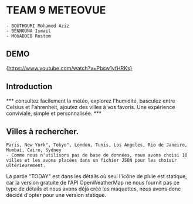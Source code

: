 # TEAM 9 METEOVUE
    
    - BOUTHOURI Mohamed Aziz
    - BENNOUNA Ismail
    - MOUADDEB Rostom

## DEMO 

 {https://www.youtube.com/watch?v=Pbsw1yfHRKs}

## Introduction 

*** consultez facilement la météo, explorez l'humidité, basculez entre Celsius et Fahrenheit, ajoutez des villes à vos favoris. Une expérience conviviale, simple et personnalisée. ***


## Villes à rechercher.
    Paris, New York", Tokyo", London, Tunis, Los Angeles, Rio de Janeiro, Mumbai, Cairo, Sydney
    - Comme nous n'utilisons pas de base de données, nous avons choisi 10 villes et les avons placées dans un fichier JSON pour les choisir ultérieurement.
    
La partie "TODAY" est dans les détails où seul l'icône de pluie est statique, car la version gratuite de l'API OpenWeatherMap ne nous fournit pas ce type de détails et nous avons déjà créé les maquettes, nous avons donc décidé d'opter pour une version statique.
